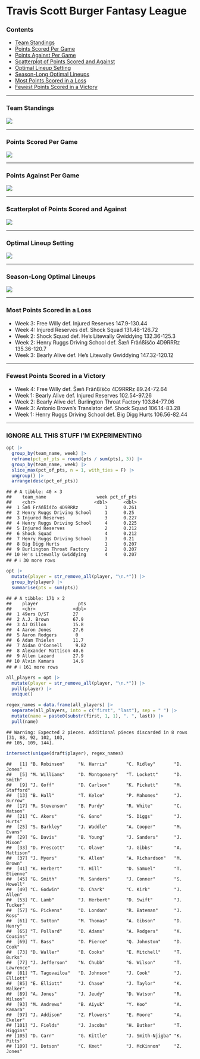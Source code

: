 Travis Scott Burger Fantasy League
================

### Contents

- [Team Standings](#team-standings)
- [Points Scored Per Game](#points-scored-per-game)
- [Points Against Per Game](#points-against-per-game)
- [Scatterplot of Points Scored and
  Against](#scatterplot-of-points-scored-and-against)
- [Optimal Lineup Setting](#optimal-lineup-setting)
- [Season-Long Optimal Lineups](#season-long-optimal-lineups)
- [Most Points Scored in a Loss](#most-points-scored-in-a-loss)
- [Fewest Points Scored in a
  Victory](#fewest-points-scored-in-a-victory)

------------------------------------------------------------------------

### Team Standings

![](README_files/figure-gfm/unnamed-chunk-2-1.png)<!-- -->

------------------------------------------------------------------------

### Points Scored Per Game

![](README_files/figure-gfm/unnamed-chunk-3-1.png)<!-- -->

------------------------------------------------------------------------

### Points Against Per Game

![](README_files/figure-gfm/unnamed-chunk-4-1.png)<!-- -->

------------------------------------------------------------------------

### Scatterplot of Points Scored and Against

![](README_files/figure-gfm/unnamed-chunk-5-1.png)<!-- -->

------------------------------------------------------------------------

### Optimal Lineup Setting

![](README_files/figure-gfm/unnamed-chunk-6-1.png)<!-- -->

------------------------------------------------------------------------

### Season-Long Optimal Lineups

![](README_files/figure-gfm/unnamed-chunk-7-1.png)<!-- -->

------------------------------------------------------------------------

### Most Points Scored in a Loss

- Week 3: Free Willy def. Injured Reserves 147.9-130.44
- Week 4: Injured Reserves def. Shock Squad 131.48-126.72
- Week 2: Shock Squad def. He’s Litewally Gwiddying 132.36-125.3
- Week 2: Henry Ruggs Driving School def. Šæñ Fräńßīśčo 4D9RRRz
  135.36-120.7
- Week 3: Bearly Alive def. He’s Litewally Gwiddying 147.32-120.12

------------------------------------------------------------------------

### Fewest Points Scored in a Victory

- Week 4: Free Willy def. Šæñ Fräńßīśčo 4D9RRRz 89.24-72.64
- Week 1: Bearly Alive def. Injured Reserves 102.54-97.26
- Week 2: Bearly Alive def. Burlington Throat Factory 103.84-77.06
- Week 3: Antonio Brown’s Translator def. Shock Squad 106.14-83.28
- Week 1: Henry Ruggs Driving School def. Big Digg Hurts 106.56-82.44

------------------------------------------------------------------------

### IGNORE ALL THIS STUFF I’M EXPERIMENTING

``` r
opt |>
  group_by(team_name, week) |>
  reframe(pct_of_pts = round(pts / sum(pts), 3)) |>
  group_by(team_name, week) |>
  slice_max(pct_of_pts, n = 1, with_ties = F) |>
  ungroup() |>
  arrange(desc(pct_of_pts))
```

    ## # A tibble: 40 × 3
    ##    team_name                   week pct_of_pts
    ##    <chr>                      <dbl>      <dbl>
    ##  1 Šæñ Fräńßīśčo 4D9RRRz          1      0.261
    ##  2 Henry Ruggs Driving School     1      0.25 
    ##  3 Injured Reserves               3      0.227
    ##  4 Henry Ruggs Driving School     4      0.225
    ##  5 Injured Reserves               2      0.212
    ##  6 Shock Squad                    4      0.212
    ##  7 Henry Ruggs Driving School     3      0.21 
    ##  8 Big Digg Hurts                 1      0.207
    ##  9 Burlington Throat Factory      2      0.207
    ## 10 He's Litewally Gwiddying       4      0.207
    ## # ℹ 30 more rows

``` r
opt |>
  mutate(player = str_remove_all(player, "\n.*")) |>
  group_by(player) |>
  summarise(pts = sum(pts))
```

    ## # A tibble: 171 × 2
    ##    player               pts
    ##    <chr>              <dbl>
    ##  1 49ers D/ST         27   
    ##  2 A.J. Brown         67.9 
    ##  3 AJ Dillon          15.8 
    ##  4 Aaron Jones        27.6 
    ##  5 Aaron Rodgers       0   
    ##  6 Adam Thielen       11.7 
    ##  7 Aidan O'Connell     9.82
    ##  8 Alexander Mattison 40.6 
    ##  9 Allen Lazard       27.9 
    ## 10 Alvin Kamara       14.9 
    ## # ℹ 161 more rows

``` r
all_players = opt |>
  mutate(player = str_remove_all(player, "\n.*")) |>
  pull(player) |>
  unique()

regex_names = data.frame(all_players) |>
  separate(all_players, into = c("first", "last"), sep = " ") |>
  mutate(name = paste0(substr(first, 1, 1), ". ", last)) |>
  pull(name)
```

    ## Warning: Expected 2 pieces. Additional pieces discarded in 8 rows [31, 88, 92, 102, 103,
    ## 105, 109, 144].

``` r
intersect(unique(draft$player), regex_names)
```

    ##   [1] "B. Robinson"     "N. Harris"       "C. Ridley"       "D. Jones"       
    ##   [5] "M. Williams"     "D. Montgomery"   "T. Lockett"      "D. Smith"       
    ##   [9] "J. Goff"         "D. Carlson"      "K. Pickett"      "M. Stafford"    
    ##  [13] "B. Hall"         "T. Kelce"        "P. Mahomes"      "J. Burrow"      
    ##  [17] "R. Stevenson"    "B. Purdy"        "R. White"        "C. Watson"      
    ##  [21] "C. Akers"        "G. Gano"         "S. Diggs"        "J. Hurts"       
    ##  [25] "S. Barkley"      "J. Waddle"       "A. Cooper"       "M. Evans"       
    ##  [29] "G. Davis"        "B. Young"        "J. Sanders"      "J. Mixon"       
    ##  [33] "D. Prescott"     "C. Olave"        "J. Gibbs"        "A. Mattison"    
    ##  [37] "J. Myers"        "K. Allen"        "A. Richardson"   "M. Brown"       
    ##  [41] "K. Herbert"      "T. Hill"         "D. Samuel"       "T. Etienne"     
    ##  [45] "G. Smith"        "M. Sanders"      "J. Conner"       "S. Howell"      
    ##  [49] "C. Godwin"       "D. Chark"        "C. Kirk"         "J. Allen"       
    ##  [53] "C. Lamb"         "J. Herbert"      "D. Swift"        "J. Tucker"      
    ##  [57] "G. Pickens"      "D. London"       "R. Bateman"      "J. Ross"        
    ##  [61] "C. Sutton"       "M. Thomas"       "A. Gibson"       "D. Henry"       
    ##  [65] "T. Pollard"      "D. Adams"        "A. Rodgers"      "K. Cousins"     
    ##  [69] "T. Bass"         "D. Pierce"       "Q. Johnston"     "D. Cook"        
    ##  [73] "D. Waller"       "B. Cooks"        "E. Mitchell"     "T. Burks"       
    ##  [77] "J. Jefferson"    "N. Chubb"        "G. Wilson"       "T. Lawrence"    
    ##  [81] "T. Tagovailoa"   "D. Johnson"      "J. Cook"         "J. Elliott"     
    ##  [85] "E. Elliott"      "J. Chase"        "J. Taylor"       "K. Walker"      
    ##  [89] "A. Jones"        "J. Jeudy"        "D. Watson"       "R. Wilson"      
    ##  [93] "M. Andrews"      "B. Aiyuk"        "Y. Koo"          "A. Kamara"      
    ##  [97] "J. Addison"      "Z. Flowers"      "E. Moore"        "A. Ekeler"      
    ## [101] "J. Fields"       "J. Jacobs"       "H. Butker"       "T. Higgins"     
    ## [105] "D. Carr"         "G. Kittle"       "J. Smith-Njigba" "K. Pitts"       
    ## [109] "J. Dotson"       "C. Kmet"         "J. McKinnon"     "Z. Jones"
